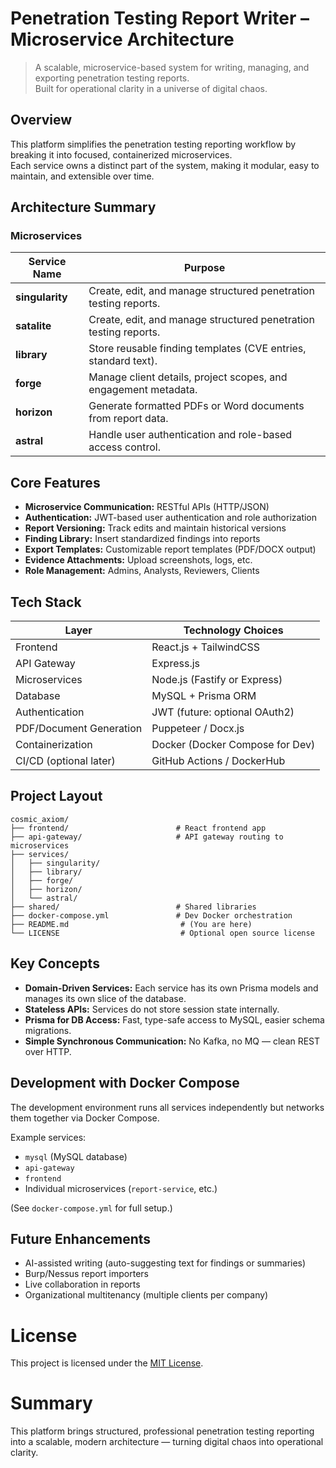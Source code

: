 # Penetration Testing Report Writer – Microservice Architecture

> A scalable, microservice-based system for writing, managing, and exporting penetration testing reports.  
> Built for operational clarity in a universe of digital chaos.

## Overview

This platform simplifies the penetration testing reporting workflow by breaking it into focused, containerized microservices.  
Each service owns a distinct part of the system, making it modular, easy to maintain, and extensible over time.

## Architecture Summary

### Microservices
| Service Name | Purpose |
|--------------|---------|
| **singularity** | Create, edit, and manage structured penetration testing reports. |
| **satalite** | Create, edit, and manage structured penetration testing reports. |
| **library** | Store reusable finding templates (CVE entries, standard text). |
| **forge** | Manage client details, project scopes, and engagement metadata. |
| **horizon** | Generate formatted PDFs or Word documents from report data. |
| **astral** | Handle user authentication and role-based access control. |

## Core Features
- **Microservice Communication:** RESTful APIs (HTTP/JSON)
- **Authentication:** JWT-based user authentication and role authorization
- **Report Versioning:** Track edits and maintain historical versions
- **Finding Library:** Insert standardized findings into reports
- **Export Templates:** Customizable report templates (PDF/DOCX output)
- **Evidence Attachments:** Upload screenshots, logs, etc.
- **Role Management:** Admins, Analysts, Reviewers, Clients

## Tech Stack

| Layer | Technology Choices |
|------|---------------------|
| Frontend | React.js + TailwindCSS |
| API Gateway | Express.js |
| Microservices | Node.js (Fastify or Express) |
| Database | MySQL + Prisma ORM |
| Authentication | JWT (future: optional OAuth2) |
| PDF/Document Generation | Puppeteer / Docx.js |
| Containerization | Docker (Docker Compose for Dev) |
| CI/CD (optional later) | GitHub Actions / DockerHub |

## Project Layout
```
cosmic_axiom/
├── frontend/                        # React frontend app
├── api-gateway/                     # API gateway routing to microservices
├── services/
│   ├── singularity/                  
│   ├── library/                      
│   ├── forge/                        
│   ├── horizon/                      
│   └── astral/                       
├── shared/                          # Shared libraries 
├── docker-compose.yml               # Dev Docker orchestration
├── README.md                         # (You are here)
└── LICENSE                           # Optional open source license
```

## Key Concepts

- **Domain-Driven Services:** Each service has its own Prisma models and manages its own slice of the database.
- **Stateless APIs:** Services do not store session state internally.
- **Prisma for DB Access:** Fast, type-safe access to MySQL, easier schema migrations.
- **Simple Synchronous Communication:** No Kafka, no MQ — clean REST over HTTP.

## Development with Docker Compose

The development environment runs all services independently but networks them together via Docker Compose.

Example services:
- `mysql` (MySQL database)
- `api-gateway`
- `frontend`
- Individual microservices (`report-service`, etc.)

(See `docker-compose.yml` for full setup.)

## Future Enhancements

- AI-assisted writing (auto-suggesting text for findings or summaries)
- Burp/Nessus report importers
- Live collaboration in reports
- Organizational multitenancy (multiple clients per company)

# License

This project is licensed under the [MIT License](LICENSE).

# Summary

This platform brings structured, professional penetration testing reporting into a scalable, modern architecture — turning digital chaos into operational clarity.
